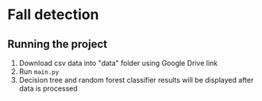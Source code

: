 # Fall detection

## Running the project
1. Download csv data into "data" folder using Google Drive link
2. Run `main.py`
3. Decision tree and random forest classifier results will be displayed after data is processed

